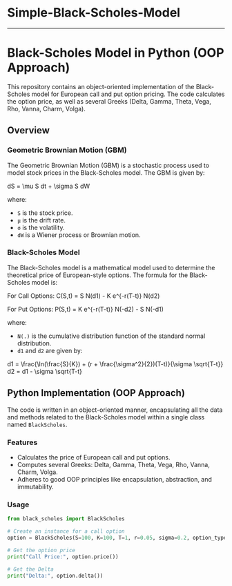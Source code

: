 # Simple-Black-Scholes-Model


---

# Black-Scholes Model in Python (OOP Approach)

This repository contains an object-oriented implementation of the Black-Scholes model for European call and put option pricing. The code calculates the option price, as well as several Greeks (Delta, Gamma, Theta, Vega, Rho, Vanna, Charm, Volga).

## Overview

### Geometric Brownian Motion (GBM)

The Geometric Brownian Motion (GBM) is a stochastic process used to model stock prices in the Black-Scholes model. The GBM is given by:

dS = \mu S dt + \sigma S dW

where:
- `S` is the stock price.
- `μ` is the drift rate.
- `σ` is the volatility.
- `dW` is a Wiener process or Brownian motion.

### Black-Scholes Model

The Black-Scholes model is a mathematical model used to determine the theoretical price of European-style options. The formula for the Black-Scholes model is:

For Call Options:
C(S,t) = S N(d1) - K e^{-r(T-t)} N(d2)


For Put Options:
P(S,t) = K e^{-r(T-t)} N(-d2) - S N(-d1)


where:
- `N(.)` is the cumulative distribution function of the standard normal distribution.
- `d1` and `d2` are given by:

d1 = \frac{\ln(\frac{S}{K}) + (r + \frac{\sigma^2}{2})(T-t)}{\sigma \sqrt{T-t}}
d2 = d1 - \sigma \sqrt{T-t}


## Python Implementation (OOP Approach)

The code is written in an object-oriented manner, encapsulating all the data and methods related to the Black-Scholes model within a single class named `BlackScholes`.

### Features

- Calculates the price of European call and put options.
- Computes several Greeks: Delta, Gamma, Theta, Vega, Rho, Vanna, Charm, Volga.
- Adheres to good OOP principles like encapsulation, abstraction, and immutability.

### Usage

```python
from black_scholes import BlackScholes

# Create an instance for a call option
option = BlackScholes(S=100, K=100, T=1, r=0.05, sigma=0.2, option_type='call')

# Get the option price
print("Call Price:", option.price())

# Get the Delta
print("Delta:", option.delta())
```
